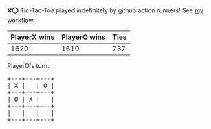 :x::o: Tic-Tac-Toe played indefinitely by github action runners! See [my workflow](.github/workflows/play.yaml).

|PlayerX wins|PlayerO wins|Ties|
|-|-|-|
|1620|1610|737|

PlayerO's turn.

<pre>
+---+---+---+
| X |   | O |
+---+---+---+
| O | X |   |
+---+---+---+
|   |   |   |
+---+---+---+
</pre>